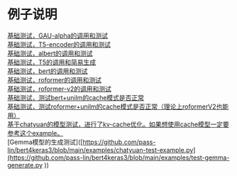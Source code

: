 # 例子说明

[基础测试，GAU-alpha的调用和测试  ](https://github.com/pass-lin/bert4keras3/blob/main/examples/GAU_extract_features.py )    
[基础测试，T5-encoder的调用和测试   ](https://github.com/pass-lin/bert4keras3/blob/main/examples/T5encoder_extract_features.py )       
[基础测试，albert的调用和测试   ](https://github.com/pass-lin/bert4keras3/blob/main/examples/albert_extract_features.py)    
[基础测试，T5的调用和简易生成](https://github.com/pass-lin/bert4keras3/blob/main/examples/basic_T5PEGASUS_test.py)    
[基础测试，bert的调用和测试 ](https://github.com/pass-lin/bert4keras3/blob/main/examples/basic_extract_features.py)  
[基础测试，roformer的调用和测试 ](https://github.com/pass-lin/bert4keras3/blob/main/examples/roformer_extract_features.py)    
[基础测试，roformer-v2的调用和测试 ](https://github.com/pass-lin/bert4keras3/blob/main/examples/roformerv2_extract_features.py)   
[基础测试，测试bert+unilm的cache模式是否正常](https://github.com/pass-lin/bert4keras3/blob/main/examples/test_simbert.py)  
[基础测试，测试roformer+unilm的cache模式是否正常（理论上roformerV2也能用）](https://github.com/pass-lin/bert4keras3/blob/main/examples/test_simroformer.py)   
[基于chatyuan的模型测试，进行了kv-cache优化。如果想使用cache模型一定要参考这个example。](https://github.com/pass-lin/bert4keras3/blob/main/examples/chatyuan-test-example.py)  
[Gemma模型的生成测试]([https://github.com/pass-lin/bert4keras3/blob/main/examples/chatyuan-test-example.py](https://github.com/pass-lin/bert4keras3/blob/main/examples/test-gemma-generate.py
))  

